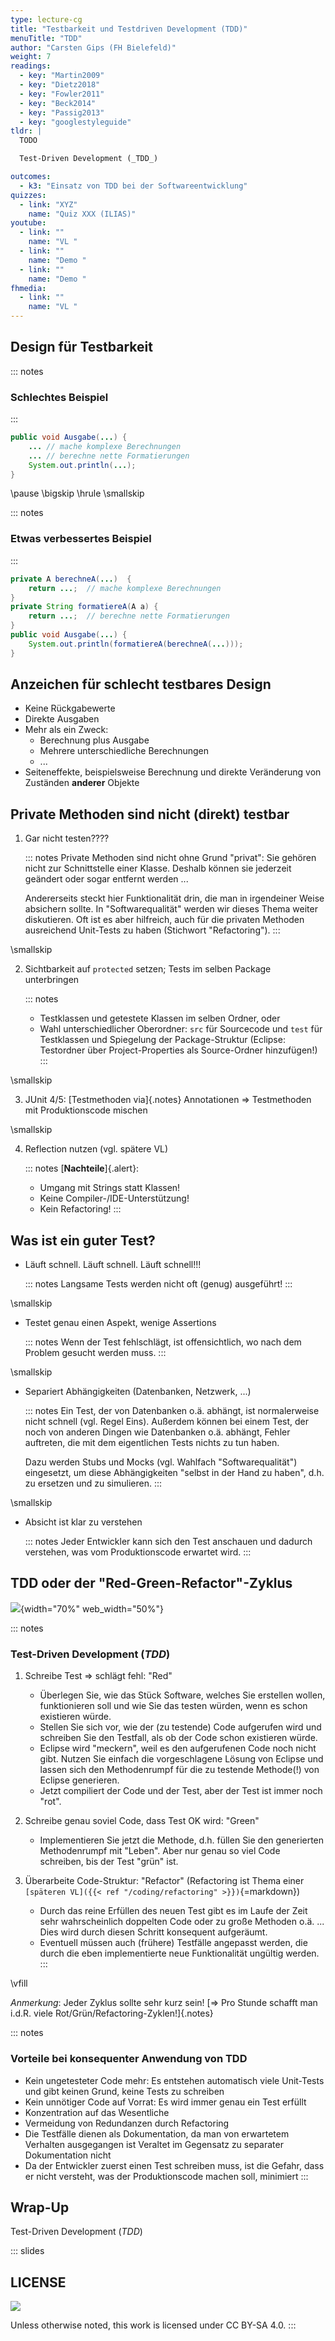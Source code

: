 ```yaml
---
type: lecture-cg
title: "Testbarkeit und Testdriven Development (TDD)"
menuTitle: "TDD"
author: "Carsten Gips (FH Bielefeld)"
weight: 7
readings:
  - key: "Martin2009"
  - key: "Dietz2018"
  - key: "Fowler2011"
  - key: "Beck2014"
  - key: "Passig2013"
  - key: "googlestyleguide"
tldr: |
  TODO

  Test-Driven Development (_TDD_)

outcomes:
  - k3: "Einsatz von TDD bei der Softwareentwicklung"
quizzes:
  - link: "XYZ"
    name: "Quiz XXX (ILIAS)"
youtube:
  - link: ""
    name: "VL "
  - link: ""
    name: "Demo "
  - link: ""
    name: "Demo "
fhmedia:
  - link: ""
    name: "VL "
---
```



## Design für Testbarkeit

::: notes
### Schlechtes Beispiel
:::

```java
public void Ausgabe(...) {
    ... // mache komplexe Berechnungen
    ... // berechne nette Formatierungen
    System.out.println(...);
}
```

\pause
\bigskip
\hrule
\smallskip

::: notes
### Etwas verbessertes Beispiel
:::

```java
private A berechneA(...)  {
    return ...;  // mache komplexe Berechnungen
}
private String formatiereA(A a) {
    return ...;  // berechne nette Formatierungen
}
public void Ausgabe(...) {
    System.out.println(formatiereA(berechneA(...)));
}
```

## Anzeichen für schlecht testbares Design

*   Keine Rückgabewerte
*   Direkte Ausgaben
*   Mehr als ein Zweck:
    *   Berechnung plus Ausgabe
    *   Mehrere unterschiedliche Berechnungen
    *   ...
*   Seiteneffekte, beispielsweise Berechnung und direkte Veränderung von Zuständen **anderer** Objekte


## Private Methoden sind nicht (direkt) testbar

1.  Gar nicht testen????

    ::: notes
    Private Methoden sind nicht ohne Grund "privat": Sie gehören nicht zur
    Schnittstelle einer Klasse. Deshalb können sie jederzeit geändert oder
    sogar entfernt werden ...

    Andererseits steckt hier Funktionalität drin, die man in irgendeiner
    Weise absichern sollte. In "Softwarequalität" werden wir dieses Thema
    weiter diskutieren. Oft ist es aber hilfreich, auch für die privaten
    Methoden ausreichend Unit-Tests zu haben (Stichwort "Refactoring").
    :::

\smallskip

2.  Sichtbarkeit auf `protected` setzen; Tests im selben Package unterbringen

    ::: notes
    *   Testklassen und getestete Klassen im selben Ordner, oder
    *   Wahl unterschiedlicher Oberordner: `src` für Sourcecode und
        `test` für Testklassen und Spiegelung der Package-Struktur
        (Eclipse: Testordner über Project-Properties als Source-Ordner hinzufügen!)
    :::

\smallskip

3.  JUnit 4/5: [Testmethoden via]{.notes} Annotationen
    => Testmethoden mit Produktionscode mischen

\smallskip

4.  Reflection nutzen (vgl. spätere VL)

    ::: notes
    [**Nachteile**]{.alert}:

    *   Umgang mit Strings statt Klassen!
    *   Keine Compiler-/IDE-Unterstützung!
    *   Kein Refactoring!
    :::


## Was ist ein guter Test?

*   Läuft schnell. Läuft schnell. Läuft schnell!!!

    ::: notes
    Langsame Tests werden nicht oft (genug) ausgeführt!
    :::

\smallskip

*   Testet genau einen Aspekt, wenige Assertions

    ::: notes
    Wenn der Test fehlschlägt, ist offensichtlich, wo nach dem Problem gesucht werden muss.
    :::

\smallskip

*   Separiert Abhängigkeiten (Datenbanken, Netzwerk, ...)

    ::: notes
    Ein Test, der von Datenbanken o.ä. abhängt, ist normalerweise nicht schnell
    (vgl. Regel Eins). Außerdem können bei einem Test, der noch von anderen
    Dingen wie Datenbanken o.ä. abhängt, Fehler auftreten, die mit dem eigentlichen
    Tests nichts zu tun haben.

    Dazu werden Stubs und Mocks (vgl. Wahlfach "Softwarequalität") eingesetzt, um
    diese Abhängigkeiten "selbst in der Hand zu haben", d.h. zu ersetzen und zu
    simulieren.
    :::

\smallskip

*   Absicht ist klar zu verstehen

    ::: notes
    Jeder Entwickler kann sich den Test anschauen und dadurch verstehen, was
    vom Produktionscode erwartet wird.
    :::


## TDD oder der "Red-Green-Refactor"-Zyklus

![](images/tdd.png){width="70%" web_width="50%"}

::: notes
### Test-Driven Development (_TDD_)

1.  Schreibe Test => schlägt fehl: "Red"
    *   Überlegen Sie, wie das Stück Software, welches Sie erstellen wollen,
        funktionieren soll und wie Sie das testen würden, wenn es schon
        existieren würde.
    *   Stellen Sie sich vor, wie der (zu testende) Code aufgerufen wird und
        schreiben Sie den Testfall, als ob der Code schon existieren würde.
    *   Eclipse wird "meckern", weil es den aufgerufenen Code noch nicht gibt.
        Nutzen Sie einfach die vorgeschlagene Lösung von Eclipse und lassen
        sich den Methodenrumpf für die zu testende Methode(!) von Eclipse generieren.
    *   Jetzt compiliert der Code und der Test, aber der Test ist immer noch
        "rot".

2.  Schreibe genau soviel Code, dass Test OK wird: "Green"
    *   Implementieren Sie jetzt die Methode, d.h. füllen Sie den generierten
        Methodenrumpf mit "Leben". Aber nur genau so viel Code schreiben, bis
        der Test "grün" ist.

3.  Überarbeite Code-Struktur: "Refactor" (Refactoring ist Thema einer
    `[späteren VL]({{< ref "/coding/refactoring" >}})`{=markdown})
    *   Durch das reine Erfüllen des neuen Test gibt es im Laufe der Zeit sehr
        wahrscheinlich doppelten Code oder zu große Methoden o.ä. ... Dies wird
        durch diesen Schritt konsequent aufgeräumt.
    *   Eventuell müssen auch (frühere) Testfälle angepasst werden, die durch
        die eben implementierte neue Funktionalität ungültig werden.
:::

\vfill

*Anmerkung*: Jeder Zyklus sollte sehr kurz sein!
[=> Pro Stunde schafft man i.d.R. viele Rot/Grün/Refactoring-Zyklen!]{.notes}

<!-- TODO
[Demo: Taschenrechner (Addition zweier Ints)]{.bsp}
-->

::: notes
### Vorteile bei konsequenter Anwendung von TDD

*   Kein ungetesteter Code mehr:
    Es entstehen automatisch viele Unit-Tests und gibt keinen Grund, keine Tests zu schreiben
*   Kein unnötiger Code auf Vorrat: Es wird immer genau ein Test erfüllt
*   Konzentration auf das Wesentliche
*   Vermeidung von Redundanzen durch Refactoring
*   Die Testfälle dienen als Dokumentation, da man von erwartetem Verhalten ausgegangen ist
    Veraltet im Gegensatz zu separater Dokumentation nicht
*   Da der Entwickler zuerst einen Test schreiben muss, ist die Gefahr, dass
    er nicht versteht, was der Produktionscode machen soll, minimiert
:::


## Wrap-Up

<!-- TODO -->
Test-Driven Development (_TDD_)







<!-- DO NOT REMOVE - THIS IS A LAST SLIDE TO INDICATE THE LICENSE AND POSSIBLE EXCEPTIONS (IMAGES, ...). -->
::: slides
## LICENSE
![](https://licensebuttons.net/l/by-sa/4.0/88x31.png)

Unless otherwise noted, this work is licensed under CC BY-SA 4.0.
:::
